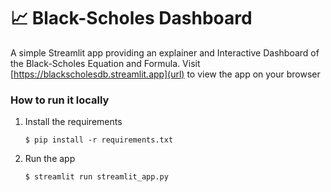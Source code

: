 # 📈 Black-Scholes Dashboard

A simple Streamlit app providing an explainer and Interactive Dashboard of the Black-Scholes Equation and Formula.
Visit [https://blackscholesdb.streamlit.app](url) to view the app on your browser


### How to run it locally

1. Install the requirements

   ```
   $ pip install -r requirements.txt
   ```

2. Run the app

   ```
   $ streamlit run streamlit_app.py
   ```
